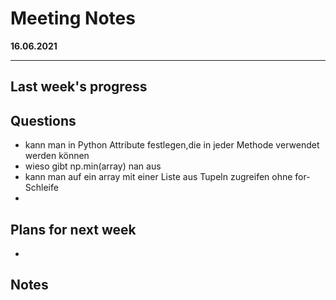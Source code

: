 # Meeting Notes
**16.06.2021**

---

## Last week's progress


## Questions
- kann man in Python Attribute festlegen,die in jeder Methode verwendet werden können
- wieso gibt np.min(array) nan aus
- kann man auf ein array mit einer Liste aus Tupeln zugreifen ohne for-Schleife
- 

## Plans for next week
-
## Notes
